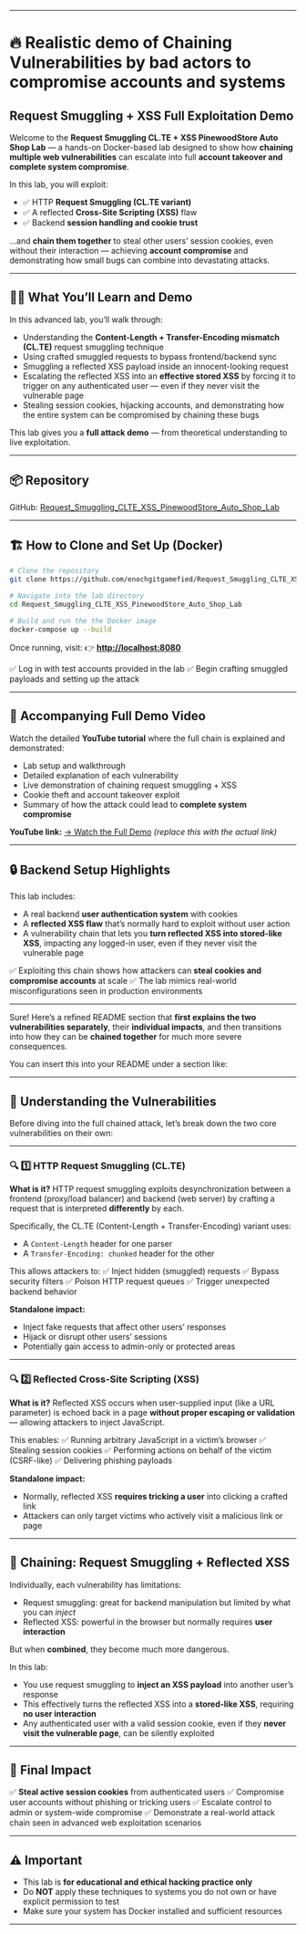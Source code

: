 
---

# 🔥 Realistic demo of Chaining Vulnerabilities by bad actors to compromise accounts and systems  

## Request Smuggling + XSS Full Exploitation Demo

Welcome to the **Request Smuggling CL.TE + XSS PinewoodStore Auto Shop Lab** —
a hands-on Docker-based lab designed to show how **chaining multiple web vulnerabilities** can escalate into full **account takeover and complete system compromise**.

In this lab, you will exploit:

* ✅ HTTP **Request Smuggling (CL.TE variant)**
* ✅ A reflected **Cross-Site Scripting (XSS)** flaw
* ✅ Backend **session handling and cookie trust**

…and **chain them together** to steal other users’ session cookies, even without their interaction — achieving **account compromise** and demonstrating how small bugs can combine into devastating attacks.

---

## 🕵️‍♂️ What You’ll Learn and Demo

In this advanced lab, you’ll walk through:

* Understanding the **Content-Length + Transfer-Encoding mismatch (CL.TE)** request smuggling technique
* Using crafted smuggled requests to bypass frontend/backend sync
* Smuggling a reflected XSS payload inside an innocent-looking request
* Escalating the reflected XSS into an **effective stored XSS** by forcing it to trigger on any authenticated user — even if they never visit the vulnerable page
* Stealing session cookies, hijacking accounts, and demonstrating how the entire system can be compromised by chaining these bugs

This lab gives you a **full attack demo** — from theoretical understanding to live exploitation.

---

## 📦 Repository

GitHub:
[Request\_Smuggling\_CLTE\_XSS\_PinewoodStore\_Auto\_Shop\_Lab](https://github.com/enochgitgamefied/Request_Smuggling_CLTE_XSS_PinewoodStore_Auto_Shop_Lab)

---

## 🏗 How to Clone and Set Up (Docker)

```bash
# Clone the repository
git clone https://github.com/enochgitgamefied/Request_Smuggling_CLTE_XSS_PinewoodStore_Auto_Shop_Lab.git

# Navigate into the lab directory
cd Request_Smuggling_CLTE_XSS_PinewoodStore_Auto_Shop_Lab

# Build and run the the Docker image
docker-compose up --build


```

Once running, visit:
👉 **[http://localhost:8080](http://localhost:8080)**

✅ Log in with test accounts provided in the lab
✅ Begin crafting smuggled payloads and setting up the attack

---

## 🎥 Accompanying Full Demo Video

Watch the detailed **YouTube tutorial** where the full chain is explained and demonstrated:

* Lab setup and walkthrough
* Detailed explanation of each vulnerability
* Live demonstration of chaining request smuggling + XSS
* Cookie theft and account takeover exploit
* Summary of how the attack could lead to **complete system compromise**

**YouTube link:** [→ Watch the Full Demo](https://www.youtube.com/your-tutorial-link-here)
*(replace this with the actual link)*

---

## 🔒 Backend Setup Highlights

This lab includes:

* A real backend **user authentication system** with cookies
* A **reflected XSS flaw** that’s normally hard to exploit without user action
* A vulnerability chain that lets you **turn reflected XSS into stored-like XSS**, impacting any logged-in user, even if they never visit the vulnerable page

✅ Exploiting this chain shows how attackers can **steal cookies and compromise accounts** at scale
✅ The lab mimics real-world misconfigurations seen in production environments

---

Sure! Here’s a refined README section that **first explains the two vulnerabilities separately**, their **individual impacts**, and then transitions into how they can be **chained together** for much more severe consequences.

You can insert this into your README under a section like:

---

## 🧩 Understanding the Vulnerabilities

Before diving into the full chained attack, let’s break down the two core vulnerabilities on their own:

---

### 🔍 **1️⃣ HTTP Request Smuggling (CL.TE)**

**What is it?**
HTTP request smuggling exploits desynchronization between a frontend (proxy/load balancer) and backend (web server) by crafting a request that is interpreted **differently** by each.

Specifically, the CL.TE (Content-Length + Transfer-Encoding) variant uses:

* A `Content-Length` header for one parser
* A `Transfer-Encoding: chunked` header for the other

This allows attackers to:
✅ Inject hidden (smuggled) requests
✅ Bypass security filters
✅ Poison HTTP request queues
✅ Trigger unexpected backend behavior

**Standalone impact:**

* Inject fake requests that affect other users’ responses
* Hijack or disrupt other users’ sessions
* Potentially gain access to admin-only or protected areas

---

### 🔍 **2️⃣ Reflected Cross-Site Scripting (XSS)**

**What is it?**
Reflected XSS occurs when user-supplied input (like a URL parameter) is echoed back in a page **without proper escaping or validation** — allowing attackers to inject JavaScript.

This enables:
✅ Running arbitrary JavaScript in a victim’s browser
✅ Stealing session cookies
✅ Performing actions on behalf of the victim (CSRF-like)
✅ Delivering phishing payloads

**Standalone impact:**

* Normally, reflected XSS **requires tricking a user** into clicking a crafted link
* Attackers can only target victims who actively visit a malicious link or page

---

## 🔗 **Chaining: Request Smuggling + Reflected XSS**

Individually, each vulnerability has limitations:

* Request smuggling: great for backend manipulation but limited by what you can *inject*
* Reflected XSS: powerful in the browser but normally requires **user interaction**

But when **combined**, they become much more dangerous.

In this lab:

* You use request smuggling to **inject an XSS payload** into another user’s response
* This effectively turns the reflected XSS into a **stored-like XSS**, requiring **no user interaction**
* Any authenticated user with a valid session cookie, even if they **never visit the vulnerable page**, can be silently exploited

---

## 🚨 Final Impact

✅ **Steal active session cookies** from authenticated users
✅ Compromise user accounts without phishing or tricking users
✅ Escalate control to admin or system-wide compromise
✅ Demonstrate a real-world attack chain seen in advanced web exploitation scenarios

---




## ⚠️ Important

* This lab is **for educational and ethical hacking practice only**
* Do **NOT** apply these techniques to systems you do not own or have explicit permission to test
* Make sure your system has Docker installed and sufficient resources

---

